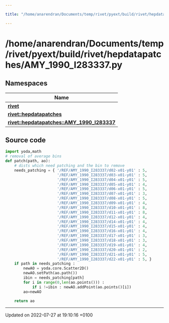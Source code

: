 ```yaml
---

title: "/home/anarendran/Documents/temp/rivet/pyext/build/rivet/hepdatapatches/AMY_1990_I283337.py"

---
```


# /home/anarendran/Documents/temp/rivet/pyext/build/rivet/hepdatapatches/AMY_1990_I283337.py



## Namespaces

| Name           |
| -------------- |
| **[rivet](http://example.org/namespaces/namespacerivet/)**  |
| **[rivet::hepdatapatches](http://example.org/namespaces/namespacerivet_1_1hepdatapatches/)**  |
| **[rivet::hepdatapatches::AMY_1990_I283337](http://example.org/namespaces/namespacerivet_1_1hepdatapatches_1_1amy__1990__i283337/)**  |




## Source code

```python
import yoda,math
# removal of average bins
def patch(path, ao):
    # dists which need patching and the bin to remove
    needs_patching = { '/REF/AMY_1990_I283337/d02-x01-y01' : 5,
                       '/REF/AMY_1990_I283337/d03-x01-y01' : 5,
                       '/REF/AMY_1990_I283337/d04-x01-y01' : 5,
                       '/REF/AMY_1990_I283337/d05-x01-y01' : 4,
                       '/REF/AMY_1990_I283337/d06-x01-y01' : 5,
                       '/REF/AMY_1990_I283337/d07-x01-y01' : 3,
                       '/REF/AMY_1990_I283337/d08-x01-y01' : 5,
                       '/REF/AMY_1990_I283337/d09-x01-y01' : 4,
                       '/REF/AMY_1990_I283337/d10-x01-y01' : 8,
                       '/REF/AMY_1990_I283337/d11-x01-y01' : 8,
                       '/REF/AMY_1990_I283337/d12-x01-y01' : 4,
                       '/REF/AMY_1990_I283337/d14-x01-y01' : 4,
                       '/REF/AMY_1990_I283337/d15-x01-y01' : 4,
                       '/REF/AMY_1990_I283337/d16-x01-y01' : 4,
                       '/REF/AMY_1990_I283337/d17-x01-y01' : 3,
                       '/REF/AMY_1990_I283337/d18-x01-y01' : 3,
                       '/REF/AMY_1990_I283337/d19-x01-y01' : 4,
                       '/REF/AMY_1990_I283337/d20-x01-y01' : 2,
                       '/REF/AMY_1990_I283337/d21-x01-y01' : 5,
                       '/REF/AMY_1990_I283337/d22-x01-y01' : 5, }
    if path in needs_patching :
        newAO = yoda.core.Scatter2D()
        newAO.setPath(ao.path())
        ibin = needs_patching[path]
        for i in range(0,len(ao.points())) :
            if i !=ibin : newAO.addPoint(ao.points()[i])
        ao=newAO

    return ao
```


-------------------------------

Updated on 2022-07-27 at 19:10:16 +0100
